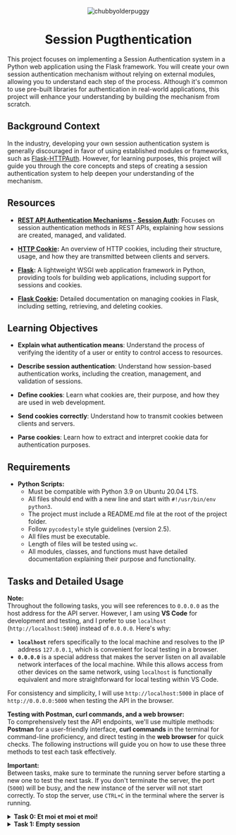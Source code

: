 <div align="center">
  <img src="https://github.com/user-attachments/assets/0c54eefb-e8c4-4979-962b-2c140feac23f" alt="chubbyolderpuggy">
  <h1>Session Pugthentication</h1>
</div>

This project focuses on implementing a Session Authentication system in a Python web application using the Flask framework. You will create your own session authentication mechanism without relying on external modules, allowing you to understand each step of the process. Although it's common to use pre-built libraries for authentication in real-world applications, this project will enhance your understanding by building the mechanism from scratch.

## Background Context

In the industry, developing your own session authentication system is generally discouraged in favor of using established modules or frameworks, such as [Flask-HTTPAuth](https://flask-httpauth.readthedocs.io/en/latest/). However, for learning purposes, this project will guide you through the core concepts and steps of creating a session authentication system to help deepen your understanding of the mechanism.

## Resources

- **[REST API Authentication Mechanisms - Session Auth](https://www.youtube.com/watch?v=501dpx2IjGY):** Focuses on session authentication methods in REST APIs, explaining how sessions are created, managed, and validated.
  
- **[HTTP Cookie](https://developer.mozilla.org/en-US/docs/Web/HTTP/Headers/Cookie):** An overview of HTTP cookies, including their structure, usage, and how they are transmitted between clients and servers.
  
- **[Flask](https://palletsprojects.com/projects/flask/):** A lightweight WSGI web application framework in Python, providing tools for building web applications, including support for sessions and cookies.
  
- **[Flask Cookie](https://flask.palletsprojects.com/en/1.1.x/quickstart/#cookies):** Detailed documentation on managing cookies in Flask, including setting, retrieving, and deleting cookies.

## Learning Objectives


- **Explain what authentication means**: Understand the process of verifying the identity of a user or entity to control access to resources.
  
- **Describe session authentication**: Understand how session-based authentication works, including the creation, management, and validation of sessions.

- **Define cookies**: Learn what cookies are, their purpose, and how they are used in web development.

- **Send cookies correctly**: Understand how to transmit cookies between clients and servers.

- **Parse cookies**: Learn how to extract and interpret cookie data for authentication purposes.

## Requirements

- **Python Scripts:**
  - Must be compatible with Python 3.9 on Ubuntu 20.04 LTS.
  - All files should end with a new line and start with `#!/usr/bin/env python3`.
  - The project must include a README.md file at the root of the project folder.
  - Follow `pycodestyle` style guidelines (version 2.5).
  - All files must be executable.
  - Length of files will be tested using `wc`.
  - All modules, classes, and functions must have detailed documentation explaining their purpose and functionality.

## Tasks and Detailed Usage

**Note:**  
Throughout the following tasks, you will see references to `0.0.0.0` as the host address for the API server. However, I am using **VS Code** for development and testing, and I prefer to use `localhost` (`http://localhost:5000`) instead of `0.0.0.0`. Here's why:

- **`localhost`** refers specifically to the local machine and resolves to the IP address `127.0.0.1`, which is convenient for local testing in a browser.
- **`0.0.0.0`** is a special address that makes the server listen on all available network interfaces of the local machine. While this allows access from other devices on the same network, using `localhost` is functionally equivalent and more straightforward for local testing within VS Code.

For consistency and simplicity, I will use `http://localhost:5000` in place of `http://0.0.0.0:5000` when testing the API in the browser.

**Testing with Postman, curl commands, and a web browser:**  
To comprehensively test the API endpoints, we'll use multiple methods: **Postman** for a user-friendly interface, **curl commands** in the terminal for command-line proficiency, and direct testing in the **web browser** for quick checks. The following instructions will guide you on how to use these three methods to test each task effectively.


**Important:**  
Between tasks, make sure to terminate the running server before starting a new one to test the next task. If you don't terminate the server, the port (`5000`) will be busy, and the new instance of the server will not start correctly. To stop the server, use `CTRL+C` in the terminal where the server is running.

<details>
<summary><strong>Task 0: Et moi et moi et moi!</strong></summary>

In this task, we will extend the existing Basic Authentication system by adding a new endpoint, `GET /api/v1/users/me`, which retrieves the authenticated User object. We will modify the application to handle session authentication and ensure the new functionality is correctly implemented.

<details>
<summary>Instructions Provided in Curriculum</summary>
Copy all your work of the 0x06. Basic authentication project in this new folder.  
In this version, you implemented a Basic authentication for giving you access to all User endpoints:  
- `GET /api/v1/users`  
- `POST /api/v1/users`  
- `GET /api/v1/users/<user_id>`  
- `PUT /api/v1/users/<user_id>`  
- `DELETE /api/v1/users/<user_id>`  

Now, you will add a new endpoint: `GET /users/me` to retrieve the authenticated User object.

1. Copy folders `models` and `api` from the previous project **0x06. Basic authentication**.
2. Ensure all mandatory tasks of this previous project are done at 100% because this project (and the rest of this track) will be based on it.
3. Update `@app.before_request` in `api/v1/app.py`:
   - Assign the result of `auth.current_user(request)` to `request.current_user`.
4. Update the method for the route `GET /api/v1/users/<user_id>` in `api/v1/views/users.py`:
   - If `<user_id>` is equal to `me` and `request.current_user` is `None`: abort(404)
   - If `<user_id>` is equal to `me` and `request.current_user` is not `None`: return the authenticated User in a JSON response (like a normal case of `GET /api/v1/users/<user_id>` where `<user_id>` is a valid User ID).
   - Otherwise, keep the same behavior.
</details>

### Step-by-Step Instructions

1. **Copy Files from Previous Project:**
   - Copy all necessary files from the `0x06. Basic authentication` project to the `Session_authentication` directory, including:
     - `models/`
     - `api/`
     - `requirements.txt`

2. **Update `api/v1/app.py`:**
   - Modify the `@app.before_request` handler in `api/v1/app.py` to assign the result of `auth.current_user(request)` to `request.current_user`.
   ```python
   request.current_user = auth.current_user(request)
   ```

3. **Update `api/v1/views/users.py`:**
   - Add logic to handle the new `GET /api/v1/users/me` endpoint by modifying the `GET /api/v1/users/<user_id>` route in `users.py`:
   ```python
   if user_id == "me":
       if request.current_user is None:
           abort(404)
       else:
           return jsonify(request.current_user.to_json()), 200
   ```

4. **Make `main_0.py` Executable:**
   - Ensure that the `main_0.py` script is executable:
   ```bash
   chmod +x main_0.py
   ```

5. **Run the Test Script:**
   - Execute `main_0.py` to create a test user and generate Base64-encoded credentials:
   ```bash
   API_HOST=0.0.0.0 API_PORT=5000 AUTH_TYPE=basic_auth ./main_0.py
   ```

6. **Start the API Server:**
   - Start the Flask API server in another terminal:
   ```bash
   API_HOST=0.0.0.0 API_PORT=5000 AUTH_TYPE=basic_auth python3 -m api.v1.app
   ```

### Explanation of Changes

- **Modification of `@app.before_request` in `api/v1/app.py`:**  
  The `before_request_handler` function is updated to assign the result of `auth.current_user(request)` to `request.current_user`. This assignment ensures that the currently authenticated user is accessible in every request that requires authentication. It allows you to easily retrieve the authenticated user's details and use them in route handlers, such as for the `GET /api/v1/users/me` endpoint.

- **New Logic in `GET /api/v1/users/<user_id>` Route in `api/v1/views/users.py`:**  
  The route is modified to handle requests where `<user_id>` is `"me"`. When the endpoint is hit with `"me"`, it checks if there is a currently authenticated user (`request.current_user`). If not, it returns a 404 error. If an authenticated user exists, it returns that user's information in JSON format. This makes it easy for users to retrieve their own profile information without needing to know their user ID.

### Testing with `curl`

To test the new endpoint and authentication functionality using `curl` commands:

1. **Check the API Status:**
   - Use `curl` to check if the API is running correctly:
   ```bash
   curl "http://0.0.0.0:5000/api/v1/status"
   ```
   - **Expected Output:**
   ```json
   {
     "status": "OK"
   }
   ```

2. **Test `GET /api/v1/users` Endpoint Without Authorization:**
   - Use `curl` to test the endpoint without providing any credentials:
   ```bash
   curl "http://0.0.0.0:5000/api/v1/users"
   ```
   - **Expected Output:**
   ```json
   {
     "error": "Unauthorized"
   }
   ```

3. **Test `GET /api/v1/users` Endpoint with Basic Authorization:**
   - Use `curl` with the `Authorization` header to provide Base64-encoded credentials:
   ```bash
   curl -H "Authorization: Basic Ym9iQGhidG4uaW86SDBsYmVydG9uU2Nob29sOTgh" "http://0.0.0.0:5000/api/v1/users"
   ```
   - **Expected Output:**
   ```json
   [
     {
       "created_at": "2024-09-16T20:07:58",
       "email": "bob@hbtn.io",
       "first_name": null,
       "id": "f03fce22-82d5-4ff4-9327-46e42244cc42",
       "last_name": null,
       "updated_at": "2024-09-16T20:07:58"
     }
   ]
   ```

4. **Test `GET /api/v1/users/me` Endpoint with Basic Authorization:**
   - Use `curl` to access the `/api/v1/users/me` endpoint with the same `Authorization` header:
   ```bash
   curl -H "Authorization: Basic Ym9iQGhidG4uaW86SDBsYmVydG9uU2Nob29sOTgh" "http://0.0.0.0:5000/api/v1/users/me"
   ```
   - **Expected Output:**
   ```json
   {
     "created_at": "2024-09-16T20:07:58",
     "email": "bob@hbtn.io",
     "first_name": null,
     "id": "f03fce22-82d5-4ff4-9327-46e42244cc42",
     "last_name": null,
     "updated_at": "2024-09-16T20:07:58"
   }
   ```

### Testing with Postman

To test the new endpoint and authentication functionality using Postman:

1. **Open Postman** and create a new request.
   
2. **Test API Status Endpoint:**
   - Set the request type to `GET`.
   - Enter the URL: `http://0.0.0.0:5000/api/v1/status`
   - Click "Send".
   - **Expected Output:**
   ```json
   {
     "status": "OK"
   }
   ```

3. **Test `GET /api/v1/users` Endpoint Without Authorization:**
   - Set the request type to `GET`.
   - Enter the URL: `http://0.0.0.0:5000/api/v1/users`
   - Click "Send".
   - **Expected Output:**
   ```json
   {
     "error": "Unauthorized"
   }
   ```

4. **Test `GET /api/v1/users` Endpoint with Basic Authorization:**
   - Set the request type to `GET`.
   - Enter the URL: `http://0.0.0.0:5000/api/v1/users`
   - Go to the "Authorization" tab.
   - Choose "Basic Auth" and enter the credentials:
     - **Username:** `bob@hbtn.io`
     - **Password:** `H0lbertonSchool98!`
   - Click "Send".
   - **Expected Output:**
   ```json
   [
     {
       "created_at": "2024-09-16T20:07:58",
       "email": "bob@hbtn.io",
       "first_name": null,
       "id": "f03fce22-82d5-4ff4-9327-46e42244cc42",
       "last_name": null,
       "updated_at": "2024-09-16T20:07:58"
     }
   ]
   ```

5. **Test `GET /api/v1

/users/me` Endpoint with Basic Authorization:**
   - Set the request type to `GET`.
   - Enter the URL: `http://0.0.0.0:5000/api/v1/users/me`
   - Go to the "Authorization" tab.
   - Choose "Basic Auth" and enter the same credentials:
     - **Username:** `bob@hbtn.io`
     - **Password:** `H0lbertonSchool98!`
   - Click "Send".
   - **Expected Output:**
   ```json
   {
     "created_at": "2024-09-16T20:07:58",
     "email": "bob@hbtn.io",
     "first_name": null,
     "id": "f03fce22-82d5-4ff4-9327-46e42244cc42",
     "last_name": null,
     "updated_at": "2024-09-16T20:07:58"
   }
   ```

### Testing with Web Browser

To test the endpoints using a web browser:

1. **Test API Status Endpoint:**
   - Open your web browser (e.g., Chrome, Firefox).
   - Enter the following URL in the address bar:
   ``` 
     http://localhost:5000/api/v1/status
     ```
   - **Expected Output:**
   ```json
   {
     "status": "OK"
   }
   ```

2. **Test `GET /api/v1/users` Endpoint Without Authorization:**
   - Open the following URL in the address bar:
   ```
   http://localhost:5000/api/v1/users
   ```
     
   - **Expected Output:**  
   The browser will display a JSON response indicating `"error": "Unauthorized"`.

3. **Test `GET /api/v1/users/me` Endpoint with Basic Authorization:**
   - For this test, use a browser extension or tool that allows you to set custom headers (such as [ModHeader](https://modheader.com/)).
   - Set the `Authorization` header to:  
     `Basic Ym9iQGhidG4uaW86SDBsYmVydG9uU2Nob29sOTgh`
   - Enter the following URL in the address bar:  
     http://0.0.0.0:5000/api/v1/users/me
   - **Expected Output:**  
   The browser should display the authenticated user's details in JSON format.

</details>

<details>
<summary><strong>Task 1: Empty session</strong></summary>

In this task, you will start creating a new session-based authentication mechanism by defining an empty class, SessionAuth, that inherits from Auth. You will update the application to use this new authentication class when the AUTH_TYPE environment variable is set to session_auth, ensuring that the application can switch between different authentication mechanisms using environment variables.

<details>
<summary>Instructions Provided in Curriculum</summary>
Create a class SessionAuth that inherits from Auth. For the moment this class will be empty. It’s the first step for creating a new authentication mechanism:
validate if everything inherits correctly without any overloading
validate the “switch” by using environment variables
Update api/v1/app.py for using SessionAuth instance for the variable auth depending of the value of the environment variable AUTH_TYPE, If AUTH_TYPE is equal to session_auth:
import SessionAuth from api.v1.auth.session_auth
create an instance of SessionAuth and assign it to the variable auth
Otherwise, keep the previous mechanism.
</details>

### Step-by-Step Instructions

1. **Create a New Class `SessionAuth`:**
   - Create a new file named `session_auth.py` in the `api/v1/auth` directory.
   - Inside `session_auth.py`, define a new class `SessionAuth` that inherits from `Auth`. This class will be empty for now.

   **File: `api/v1/auth/session_auth.py`**
   ```python
   #!/usr/bin/env python3
   """ SessionAuth module
   """
   from api.v1.auth.auth import Auth


   class SessionAuth(Auth):
       """ Empty class for Session Authentication """
       pass
   ```

2. **Update `api/v1/app.py` to Use `SessionAuth`:**
   - Modify the `api/v1/app.py` file to create an instance of `SessionAuth` if the `AUTH_TYPE` environment variable is set to `session_auth`.

   **File: `api/v1/app.py`**
   ```python
   #!/usr/bin/env python3
   """
   Route module for the API
   """
   from os import getenv
   from api.v1.views import app_views
   from flask import Flask, jsonify, abort, request
   from flask_cors import (CORS, cross_origin)
   import os

   app = Flask(__name__)
   app.register_blueprint(app_views)
   CORS(app, resources={r"/api/v1/*": {"origins": "*"}})

   auth = None
   AUTH_TYPE = getenv("AUTH_TYPE")

   # Load the correct Auth class based on the environment variable
   if AUTH_TYPE == 'auth':
       from api.v1.auth.auth import Auth
       auth = Auth()
   elif AUTH_TYPE == 'basic_auth':
       from api.v1.auth.basic_auth import BasicAuth
       auth = BasicAuth()
   elif AUTH_TYPE == 'session_auth':
       from api.v1.auth.session_auth import SessionAuth
       auth = SessionAuth()  # Use SessionAuth if AUTH_TYPE is 'session_auth'

   @app.errorhandler(404)
   def not_found(error) -> str:
       """
       Not found handler
       """
       return jsonify({"error": "Not found"}), 404

   @app.errorhandler(401)
   def unauthorized(error) -> str:
       """
       Unauthorized handler
       """
       return jsonify({"error": "Unauthorized"}), 401

   @app.errorhandler(403)
   def forbidden(error) -> str:
       """
       Forbidden handler
       """
       return jsonify({"error": "Forbidden"}), 403

   @app.before_request
   def before_request_handler():
       """
       Before request handler to filter each request.
       """
       if auth is None:
           return
       excluded_paths = [
           '/api/v1/status/',
           '/api/v1/unauthorized/',
           '/api/v1/forbidden/'
       ]
       if not auth.require_auth(request.path, excluded_paths):
           return
       if auth.authorization_header(request) is None:
           abort(401)
       request.current_user = auth.current_user(request)  # Assign current user
       if request.current_user is None:
           abort(403)

   if __name__ == "__main__":
       host = getenv("API_HOST", "0.0.0.0")
       port = getenv("API_PORT", "5000")
       app.run(host=host, port=port)
   ```

3. **Test the Implementation:**

   - Open two terminals to test the new authentication mechanism.

   **First Terminal:**
   - Start the Flask API server with `AUTH_TYPE` set to `session_auth`:
   ```bash
   API_HOST=0.0.0.0 API_PORT=5000 AUTH_TYPE=session_auth python3 -m api.v1.app
   ```

   **Second Terminal:**
   - Run the following `curl` commands to test the functionality:

   - **Check the API Status:**
   ```bash
   curl "http://0.0.0.0:5000/api/v1/status"
   ```
   - **Expected Output:**
   ```json
   {
     "status": "OK"
   }
   ```

   - **Test with Slash at the End:**
   ```bash
   curl "http://0.0.0.0:5000/api/v1/status/"
   ```
   - **Expected Output:**
   ```json
   {
     "status": "OK"
   }
   ```

   - **Test `GET /api/v1/users` Without Authorization:**
   ```bash
   curl "http://0.0.0.0:5000/api/v1/users"
   ```
   - **Expected Output:**
   ```json
   {
     "error": "Unauthorized"
   }
   ```

   - **Test with Incorrect Authorization Header:**
   ```bash
   curl "http://0.0.0.0:5000/api/v1/users" -H "Authorization: Test"
   ```
   - **Expected Output:**
   ```json
   {
     "error": "Forbidden"
   }
   ```

### Testing with Postman

To test the new endpoint and authentication functionality using Postman:

1. **Open Postman** and create a new request.

2. **Test API Status Endpoint:**
   - Set the request type to `GET`.
   - Enter the URL: `http://0.0.0.0:5000/api/v1/status`
   - Click "Send".
   - **Expected Output:**
   ```json
   {
     "status": "OK"
   }
   ```

3. **Test `GET /api/v1/users` Endpoint Without Authorization:**
   - Set the request type to `GET`.
   - Enter the URL: `http://0.0.0.0:5000/api/v1/users`
   - Click "Send".
   - **Expected Output:**
   ```json
   {
     "error": "Unauthorized"
   }
   ```

4. **Test `GET /api/v1/users` Endpoint with Incorrect Authorization:**
   - Set the request type to `GET`.
   - Enter the URL: `http://0.0.0.0:5000/api/v1/users`
   - Go to the "Headers" tab.
   - Add a new header with:
     - **Key:** `Authorization`
     - **Value:** `Test`
   - Click "Send".
   - **Expected Output:**
   ```json
   {
     "error": "Forbidden"
   }
   ```

### Testing with Web Browser

To test the endpoints using a web browser:

1. **Test API Status Endpoint:**
   - Open your web browser (e.g., Chrome, Firefox).
   - Enter the following URL in the address bar:  
     `http://0.0.0.0:5000/api/v1/status`
   - **Expected Output:**
   ```json
   {
     "status": "OK"
   }
   ```

2. **Test `GET /api/v1/users` Endpoint Without Authorization:**
   - Enter the following URL in the address bar:  
     `http://0.0.0.0:5000/api/v1/users`
   - **Expected Output:**  
   The browser will display a JSON response indicating `"error": "Unauthorized"`.

3. **Test `GET /api/v1/users` Endpoint with Incorrect Authorization:**
   - For this test, use a browser extension or tool that allows you to set custom headers (such as [ModHeader](https://modheader.com/)).
   - Set the `Authorization` header to:  
     `Test`
   - Enter the following URL in the address bar:  
     `http://0.0.0.0:5000/api/v1/users`
   - **Expected Output:**  
   The browser should display a JSON response indicating `"error": "Forbidden"`.

### Explanation of Changes

- **Creation of `SessionAuth` Class:**
  - A new class `SessionAuth` is created in `session_auth.py` inheriting from `Auth`. For now, this class is empty but sets up the structure for future development of session-based authentication.
  
- **Updating `api/v1/app.py` to Use `SessionAuth`:**
  - The `api/v1/app.py` file is updated to import and create an instance of `SessionAuth` when the `AUTH_TYPE` environment variable is set to `session_auth`. This change allows switching between different authentication mechanisms based on the environment variable.


</details>

